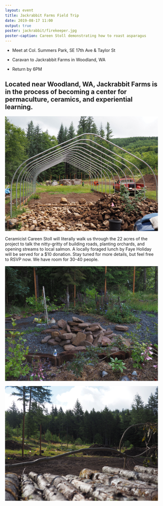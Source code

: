 ```yaml
---
layout: event
title: Jackrabbit Farms Field Trip
date: 2019-08-17 11:00
output: true
poster: jackrabbit/firekeeper.jpg
poster-caption: Careen Stoll demonstrating how to roast asparagus
---
```


* Meet at Col. Summers Park, SE 17th Ave & Taylor St

* Caravan to Jackrabbit Farms in Woodland, WA

* Return by 6PM


## Located near Woodland, WA, Jackrabbit Farms is in the process of becoming a center for permaculture, ceramics, and experiential learning. 

![Jackrabbit Farms Under Construction](/images/jackrabbit/jr-3.jpg)

Ceramicist Careen Stoll will literally walk us through the 22 acres of the project to talk the nitty-gritty of building roads, planting orchards, and opening streams to local salmon. A locally foraged lunch by Faye Holiday will be served for a $10 donation. Stay tuned for more details, but feel free to RSVP now. We have room for 30-40 people.

![Jackrabbit Farms Under Construction](/images/jackrabbit/jr-2.jpg)

![Jackrabbit Farms Under Construction](/images/jackrabbit/jr-1.jpg)
